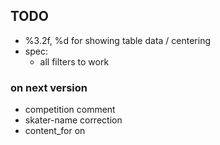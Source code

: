 ## TODO
- %3.2f, %d for showing table data / centering
- spec:
  - all filters to work

### on next version
- competition comment
- skater-name correction
- content_for on <title>

## 1.0.0-pre3
- elements/show.csv should include scores key
- total base_value in score
- scores.total_bv, total_goe
  - score_parser recognize total base value
- score controler: competitions.season to check

## 1.0.0-pre2

## 1.0.0-pre1
- pre-release
